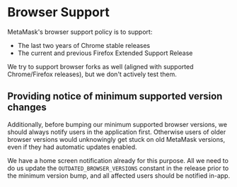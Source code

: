 # Browser Support

MetaMask's browser support policy is to support:

- The last two years of Chrome stable releases
- The current and previous Firefox Extended Support Release

We try to support browser forks as well (aligned with supported Chrome/Firefox releases), but we don't actively test them.

## Providing notice of minimum supported version changes

Additionally, before bumping our minimum supported browser versions, we should always notify users in the application first. Otherwise users of older browser versions would unknowingly get stuck on old MetaMask versions, even if they had automatic updates enabled.

We have a home screen notification already for this purpose. All we need to do us update the `OUTDATED_BROWSER_VERSIONS` constant in the release prior to the minimum version bump, and all affected users should be notified in-app.
